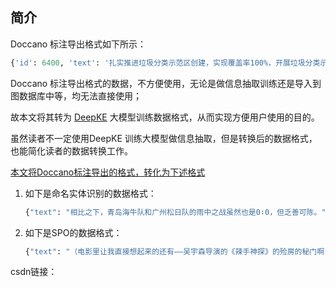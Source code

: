 
##  简介

Doccano 标注导出格式如下所示：
```python
{'id': 6400, 'text': '扎实推进垃圾分类示范区创建，实现覆盖率100%，开展垃圾分类示范片区创建的街道占比达到100%', 'Comments': [], 'entities': [{'id': 1662, 'label': '关键数据', 'start_offset': 26, 'end_offset': 39}, {'id': 1663, 'label': '数值', 'start_offset': 43, 'end_offset': 47}], 'relations': [{'id': 273, 'from_id': 1662, 'to_id': 1663, 'type': '达到'}]}
```
Doccano 标注导出格式的数据，不方便使用，无论是做信息抽取训练还是导入到图数据库中等，均无法直接使用；

故本文将其转为 [DeepKE](https://github.com/zjunlp/DeepKE/blob/main/example/llm/InstructKGC/data/NER/sample.json) 大模型训练数据格式，从而实现方便用户使用的目的。

虽然读者不一定使用DeepKE 训练大模型做信息抽取，但是转换后的数据格式，也能简化读者的数据转换工作。

<u>本文将Doccano标注导出的格式，转化为下述格式</u>

1. 如下是命名实体识别的数据格式：
	```python
	{"text": "相比之下，青岛海牛队和广州松日队的雨中之战虽然也是0∶0，但乏善可陈。", "entity": [{"entity": "广州松日队", "entity_type": "组织机构"}, {"entity": "青岛海牛队", "entity_type": "组织机构"}]}
	```
2. 如下是SPO的数据格式：
   ```python
   {"text": "（电影里让我直接想起来的还有——吴宇森导演的《辣手神探》的殓房的秘门啊", "relation": [{"head": "辣手神探", "head_type": "影视作品", "relation": "导演", "tail": "吴宇森", "tail_type": "人物"}]}
   ```
   

csdn链接：[]()
